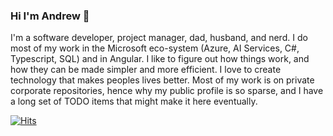 ### Hi I'm Andrew 👋

I'm a software developer, project manager, dad, husband, and nerd. I do most of my work in the Microsoft eco-system (Azure, AI Services, C#, Typescript, SQL) and in Angular. I like to figure out how things work, and how they can be made simpler and more efficient. I love to create technology that makes peoples lives better. Most of my work is on private corporate repositories, hence why my public profile is so sparse, and I have a long set of TODO items that might make it here eventually.

[![Hits](https://hits.seeyoufarm.com/api/count/incr/badge.svg?url=https%3A%2F%2Fgithub.com%2Fandlewis&count_bg=%2379C83D&title_bg=%23555555&icon=&icon_color=%23E7E7E7&title=hits&edge_flat=false)](https://hits.seeyoufarm.com)

